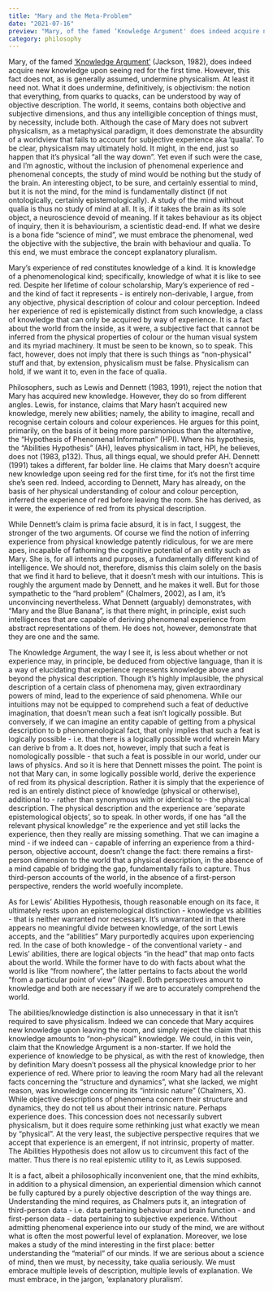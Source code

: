 ```yaml
---
title: "Mary and the Meta-Problem"
date: "2021-07-16"
preview: "Mary, of the famed ‘Knowledge Argument' does indeed acquire new knowledge upon seeing red for the first time. However, this fact does not, as is generally assumed, undermine physicalism. At least it need not. What it does undermine, definitively, is objectivism: the notion that everything, from quarks to quacks, can be understood by way of objective description."
category: philosophy
---
```


Mary, of the famed <a href="https://plato.stanford.edu/entries/qualia-knowledge/">‘Knowledge Argument’</a> (Jackson, 1982), does indeed acquire new knowledge upon seeing red for the first time. However, this fact does not, as is generally assumed, undermine physicalism. At least it need not. What it does undermine, definitively, is objectivism: the notion that everything, from quarks to quacks, can be understood by way of objective description. The world, it seems, contains both objective and subjective dimensions, and thus any intelligible conception of things must, by necessity, include both. Although the case of Mary does not subvert physicalism, as a metaphysical paradigm, it does demonstrate the absurdity of a worldview that fails to account for subjective experience aka ‘qualia’. To be clear, physicalism may ultimately hold. It might, in the end, just so happen that it’s physical “all the way down”. Yet even if such were the case, and I’m agnostic, without the inclusion of phenomenal experience and phenomenal concepts, the study of mind would be nothing but the study of the brain. An interesting object, to be sure, and certainly essential to mind, but it is not the mind, for the mind is fundamentally distinct (if not ontologically, certainly epistemologically). A study of the mind without qualia is thus no study of mind at all. It is, if it takes the brain as its sole object, a neuroscience devoid of meaning. If it takes behaviour as its object of inquiry, then it is behaviourism, a scientistic dead-end. If what we desire is a bona fide “science of mind”, we must embrace the phenomenal, wed the objective with the subjective, the brain with behaviour and qualia. To this end, we must embrace the concept explanatory pluralism.

Mary’s experience of red constitutes knowledge of a kind. It is knowledge of a phenomenological kind; specifically, knowledge of what it is like to see red. Despite her lifetime of colour scholarship, Mary’s experience of red - and the kind of fact it represents - is entirely non-derivable, I argue, from any objective, physical description of colour and colour perception. Indeed her experience of red is epistemically distinct from such knowledge, a class of knowledge that can only be acquired by way of experience. It is a fact about the world from the inside, as it were, a subjective fact that cannot be inferred from the physical properties of colour or the human visual system and its myriad machinery. It must be seen to be known, so to speak. This fact, however, does not imply that there is such things as “non-physical” stuff and that, by extension, physicalism must be false. Physicalism can hold, if we want it to, even in the face of qualia.

Philosophers, such as Lewis and Dennett (1983, 1991), reject the notion that Mary has acquired new knowledge. However, they do so from different angles. Lewis, for instance, claims that Mary hasn’t acquired new knowledge, merely new abilities; namely, the ability to imagine, recall and recognise certain colours and colour experiences. He argues for this point, primarily, on the basis of it being more parsimonious than the alternative, the “Hypothesis of Phenomenal Information” (HPI). Where his hypothesis, the “Abilities Hypothesis” (AH), leaves physicalism in tact, HPI, he believes, does not (1983, p132). Thus, all things equal, we should prefer AH. Dennett (1991) takes a different, far bolder line. He claims that Mary doesn’t acquire new knowledge upon seeing red for the first time, for it’s not the first time she’s seen red. Indeed, according to Dennett, Mary has already, on the basis of her physical understanding of colour and colour perception, inferred the experience of red before leaving the room. She has derived, as it were, the experience of red from its physical description.

While Dennett’s claim is prima facie absurd, it is in fact, I suggest, the stronger of the two arguments. Of course we find the notion of inferring experience from physical knowledge patently ridiculous, for we are mere apes, incapable of fathoming the cognitive potential of an entity such as Mary. She is, for all intents and purposes, a fundamentally different kind of intelligence. We should not, therefore, dismiss this claim solely on the basis that we find it hard to believe, that it doesn’t mesh with our intuitions. This is roughly the argument made by Dennett, and he makes it well. But for those sympathetic to the “hard problem” (Chalmers, 2002), as I am, it’s unconvincing nevertheless. What Dennett (arguably) demonstrates, with “Mary and the Blue Banana”, is that there might, in principle, exist such intelligences that are capable of deriving phenomenal experience from abstract representations of them. He does not, however, demonstrate that they are one and the same.

The Knowledge Argument, the way I see it, is less about whether or not experience may, in principle, be deduced from objective language, than it is a way of elucidating that experience represents knowledge above and beyond the physical description. Though it’s highly implausible, the physical description of a certain class of phenomena may, given extraordinary powers of mind, lead to the experience of said phenomena. While our intuitions may not be equipped to comprehend such a feat of deductive imagination, that doesn’t mean such a feat isn’t logically possible. But conversely, if we can imagine an entity capable of getting from a physical description to b phenomenological fact, that only implies that such a feat is logically possible - i.e. that there is a logically possible world wherein Mary can derive b from a. It does not, however, imply that such a feat is nomologically possible - that such a feat is possible in our world, under our laws of physics. And so it is here that Dennett misses the point. The point is not that Mary can, in some logically possible world, derive the experience of red from its physical description. Rather it is simply that the experience of red is an entirely distinct piece of knowledge (physical or otherwise), additional to - rather than synonymous with or identical to - the physical description. The physical description and the experience are ‘separate epistemological objects’, so to speak. In other words, if one has “all the relevant physical knowledge” re the experience and yet still lacks the experience, then they really are missing something. That we can imagine a mind - if we indeed can - capable of inferring an experience from a third-person, objective account, doesn’t change the fact: there remains a first-person dimension to the world that a physical description, in the absence of a mind capable of bridging the gap, fundamentally fails to capture. Thus third-person accounts of the world, in the absence of a first-person perspective, renders the world woefully incomplete.

As for Lewis’ Abilities Hypothesis, though reasonable enough on its face, it ultimately rests upon an epistemological distinction - knowledge vs abilities - that is neither warranted nor necessary. It’s unwarranted in that there appears no meaningful divide between knowledge, of the sort Lewis accepts, and the “abilities” Mary purportedly acquires upon experiencing red. In the case of both knowledge - of the conventional variety - and Lewis’ abilities, there are logical objects “in the head” that map onto facts about the world. While the former have to do with facts about what the world is like “from nowhere”, the latter pertains to facts about the world “from a particular point of view” (Nagel). Both perspectives amount to knowledge and both are necessary if we are to accurately comprehend the world.

The abilities/knowledge distinction is also unnecessary in that it isn’t required to save physicalism. Indeed we can concede that Mary acquires new knowledge upon leaving the room, and simply reject the claim that this knowledge amounts to “non-physical” knowledge. We could, in this vein, claim that the Knowledge Argument is a non-starter. If we hold the experience of knowledge to be physical, as with the rest of knowledge, then by definition Mary doesn’t possess all the physical knowledge prior to her experience of red. Where prior to leaving the room Mary had all the relevant facts concerning the “structure and dynamics”, what she lacked, we might reason, was knowledge concerning its “intrinsic nature” (Chalmers, X). While objective descriptions of phenomena concern their structure and dynamics, they do not tell us about their intrinsic nature. Perhaps experience does. This concession does not necessarily subvert physicalism, but it does require some rethinking just what exactly we mean by “physical”. At the very least, the subjective perspective requires that we accept that experience is an emergent, if not intrinsic, property of matter. The Abilities Hypothesis does not allow us to circumvent this fact of the matter. Thus there is no real epistemic utility to it, as Lewis supposed.

It is a fact, albeit a philosophically inconvenient one, that the mind exhibits, in addition to a physical dimension, an experiential dimension which cannot be fully captured by a purely objective description of the way things are. Understanding the mind requires, as Chalmers puts it, an integration of third-person data - i.e. data pertaining behaviour and brain function - and first-person data - data pertaining to subjective experience. Without admitting phenomenal experience into our study of the mind, we are without what is often the most powerful level of explanation. Moreover, we lose makes a study of the mind interesting in the first place: better understanding the “material” of our minds. If we are serious about a science of mind, then we must, by necessity, take qualia seriously. We must embrace multiple levels of description, multiple levels of explanation. We must embrace, in the jargon, ‘explanatory pluralism’.
